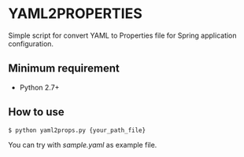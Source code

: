 # YAML2PROPERTIES

Simple script for convert YAML to Properties file for Spring application configuration.

## Minimum requirement

- Python 2.7+

## How to use

```
$ python yaml2props.py {your_path_file}
```

You can try with _sample.yaml_ as example file.